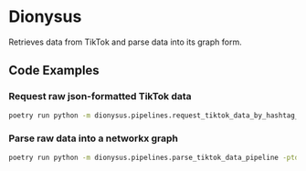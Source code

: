 # Dionysus

Retrieves data from TikTok and parse data into its graph form.

## Code Examples

### Request raw json-formatted TikTok data

```sh
poetry run python -m dionysus.pipelines.request_tiktok_data_by_hashtag_pipeline -name zoukbrasileiro -ptd data/01_raw/tiktok_data.json
```

### Parse raw data into a networkx graph

```sh
poetry run python -m dionysus.pipelines.parse_tiktok_data_pipeline -ptd data/01_raw/tiktok_data.json -ptg data/02_intermediate/tiktok_graph.json
````
